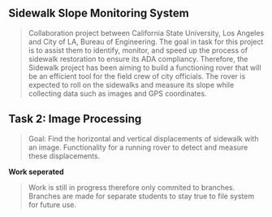 ## Sidewalk Slope Monitoring System
> Collaboration project between California State University, Los Angeles and City of LA, Bureau of Engineering. The goal in task for this project is to assist them to identify, monitor, and speed up the process of sidewalk restoration to ensure its ADA compliancy. Therefore, the Sidewalk project has been aiming to build a functioning rover that will be an efficient tool for the field crew of city officials. The rover is expected to roll on the sidewalks and measure its slope while collecting data such as images and GPS coordinates. 

## Task 2: Image Processing
> Goal: Find the horizontal and vertical displacements of sidewalk with an image. Functionality for a running rover to detect and measure these displacements. 

**Work seperated**
> Work is still in progress therefore only commited to branches. Branches are made for separate students to stay true to file system for future use.

